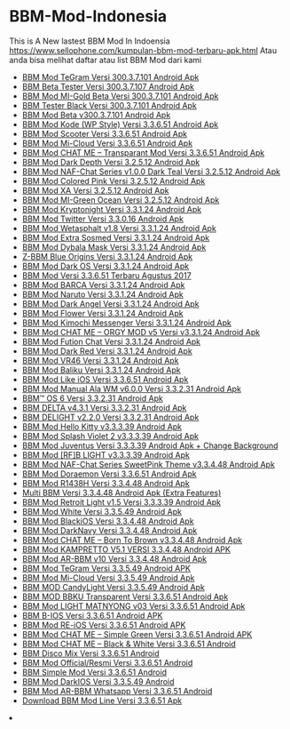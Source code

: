 # BBM-Mod-Indonesia
This is A New lastest BBM Mod In Indoensia https://www.sellophone.com/kumpulan-bbm-mod-terbaru-apk.html
Atau anda bisa melihat daftar atau list BBM Mod dari kami 
</strong><ul class="wsp-posts-list"><li class="wsp-post"><a href="https://www.sellophone.com/bbm-mod-tegram-versi-300-3-7-101-android-apk.html" data-wpel-link="internal" target="_self" rel="follow noopener noreferrer">BBM Mod TeGram Versi 300.3.7.101 Android Apk</a></li><li class="wsp-post"><a href="https://www.sellophone.com/bbm-beta-tester-versi-300-3-7-107-android-apk.html" data-wpel-link="internal" target="_self" rel="follow noopener noreferrer">BBM Beta Tester Versi 300.3.7.107 Android Apk</a></li><li class="wsp-post"><a href="https://www.sellophone.com/bbm-mod-mi-gold-beta-versi-300-3-7-101-android-apk.html" data-wpel-link="internal" target="_self" rel="follow noopener noreferrer">BBM Mod MI-Gold Beta Versi 300.3.7.101 Android Apk</a></li><li class="wsp-post"><a href="https://www.sellophone.com/bbm-tester-black-versi-300-3-7-101-android-apk.html" data-wpel-link="internal" target="_self" rel="follow noopener noreferrer">BBM Tester Black Versi 300.3.7.101 Android Apk</a></li><li class="wsp-post"><a href="https://www.sellophone.com/bbm-mod-beta-v300-3-7-101-android-apk.html" data-wpel-link="internal" target="_self" rel="follow noopener noreferrer">BBM Mod Beta v300.3.7.101 Android Apk</a></li><li class="wsp-post"><a href="https://www.sellophone.com/bbm-mod-kode-wp-style-versi-3-3-6-51-android-apk.html" data-wpel-link="internal" target="_self" rel="follow noopener noreferrer">BBM Mod Kode (WP Style) Versi 3.3.6.51 Android Apk</a></li><li class="wsp-post"><a href="https://www.sellophone.com/bbm-mod-scooter-versi-3-3-6-51-android-apk.html" data-wpel-link="internal" target="_self" rel="follow noopener noreferrer">BBM Mod Scooter Versi 3.3.6.51 Android Apk</a></li><li class="wsp-post"><a href="https://www.sellophone.com/bbm-mod-mi-cloud-versi-3-3-6-51-android-apk.html" data-wpel-link="internal" target="_self" rel="follow noopener noreferrer">BBM Mod Mi-Cloud Versi 3.3.6.51 Android Apk</a></li><li class="wsp-post"><a href="https://www.sellophone.com/bbm-mod-chat-me-transparant-mod-versi-3-3-6-51-android-apk.html" data-wpel-link="internal" target="_self" rel="follow noopener noreferrer">BBM Mod CHAT ME &#8211; Transparant Mod Versi 3.3.6.51 Android Apk</a></li><li class="wsp-post"><a href="https://www.sellophone.com/bbm-mod-dark-depth-versi-3-2-5-12-android-apk.html" data-wpel-link="internal" target="_self" rel="follow noopener noreferrer">BBM Mod Dark Depth Versi 3.2.5.12 Android Apk</a></li><li class="wsp-post"><a href="https://www.sellophone.com/bbm-mod-naf-chat-series-v1-0-0-dark-teal-versi-3-2-5-12-android-apk.html" data-wpel-link="internal" target="_self" rel="follow noopener noreferrer">BBM Mod NAF-Chat Series v1.0.0 Dark Teal Versi 3.2.5.12 Android Apk</a></li><li class="wsp-post"><a href="https://www.sellophone.com/bbm-mod-colored-pink-versi-3-2-5-12-android-apk.html" data-wpel-link="internal" target="_self" rel="follow noopener noreferrer">BBM Mod Colored Pink Versi 3.2.5.12 Android Apk</a></li><li class="wsp-post"><a href="https://www.sellophone.com/bbm-mod-xa-versi-3-2-5-12-android-apk.html" data-wpel-link="internal" target="_self" rel="follow noopener noreferrer">BBM Mod XA Versi 3.2.5.12 Android Apk</a></li><li class="wsp-post"><a href="https://www.sellophone.com/bbm-mod-mi-green-ocean-versi-3-2-5-12-android-apk.html" data-wpel-link="internal" target="_self" rel="follow noopener noreferrer">BBM Mod MI-Green Ocean Versi 3.2.5.12 Android Apk</a></li><li class="wsp-post"><a href="https://www.sellophone.com/bbm-mod-kryptonight-versi-3-3-1-24-android-apk.html" data-wpel-link="internal" target="_self" rel="follow noopener noreferrer">BBM Mod Kryptonight Versi 3.3.1.24 Android Apk</a></li><li class="wsp-post"><a href="https://www.sellophone.com/bbm-mod-twitter-versi-3-3-0-16-android-apk.html" data-wpel-link="internal" target="_self" rel="follow noopener noreferrer">BBM Mod Twitter Versi 3.3.0.16 Android Apk</a></li><li class="wsp-post"><a href="https://www.sellophone.com/bbm-mod-wetasphalt-v1-8-versi-3-3-1-24-android-apk.html" data-wpel-link="internal" target="_self" rel="follow noopener noreferrer">BBM Mod Wetasphalt v1.8 Versi 3.3.1.24 Android Apk</a></li><li class="wsp-post"><a href="https://www.sellophone.com/bbm-mod-extra-sosmed-versi-3-3-1-24-android-apk.html" data-wpel-link="internal" target="_self" rel="follow noopener noreferrer">BBM Mod Extra Sosmed Versi 3.3.1.24 Android Apk</a></li><li class="wsp-post"><a href="https://www.sellophone.com/bbm-mod-dybala-mask-versi-3-3-1-24-android-apk.html" data-wpel-link="internal" target="_self" rel="follow noopener noreferrer">BBM Mod Dybala Mask Versi 3.3.1.24 Android Apk</a></li><li class="wsp-post"><a href="https://www.sellophone.com/z-bbm-blue-origins-versi-3-3-1-24-android-apk.html" data-wpel-link="internal" target="_self" rel="follow noopener noreferrer">Z-BBM Blue Origins Versi 3.3.1.24 Android Apk</a></li><li class="wsp-post"><a href="https://www.sellophone.com/bbm-mod-dark-os-versi-3-3-1-24-android-apk.html" data-wpel-link="internal" target="_self" rel="follow noopener noreferrer">BBM Mod Dark OS Versi 3.3.1.24 Android Apk</a></li><li class="wsp-post"><a href="https://www.sellophone.com/kumpulan-bbm-mod-terbaru-apk.html" data-wpel-link="internal" target="_self" rel="follow noopener noreferrer">BBM Mod Versi 3.3.6.51 Terbaru Agustus 2017</a></li><li class="wsp-post"><a href="https://www.sellophone.com/bbm-mod-barca-versi-3-3-1-24-android-apk.html" data-wpel-link="internal" target="_self" rel="follow noopener noreferrer">BBM Mod BARCA Versi 3.3.1.24 Android Apk</a></li><li class="wsp-post"><a href="https://www.sellophone.com/bbm-mod-naruto-versi-3-3-1-24-android-apk.html" data-wpel-link="internal" target="_self" rel="follow noopener noreferrer">BBM Mod Naruto Versi 3.3.1.24 Android Apk</a></li><li class="wsp-post"><a href="https://www.sellophone.com/bbm-mod-dark-angel-versi-3-3-1-24-android-apk.html" data-wpel-link="internal" target="_self" rel="follow noopener noreferrer">BBM Mod Dark Angel Versi 3.3.1.24 Android Apk</a></li><li class="wsp-post"><a href="https://www.sellophone.com/bbm-mod-flower-versi-3-3-1-24-android-apk.html" data-wpel-link="internal" target="_self" rel="follow noopener noreferrer">BBM Mod Flower Versi 3.3.1.24 Android Apk</a></li><li class="wsp-post"><a href="https://www.sellophone.com/bbm-mod-kimochi-messenger-versi-3-3-1-24-android-apk.html" data-wpel-link="internal" target="_self" rel="follow noopener noreferrer">BBM Mod Kimochi Messenger Versi 3.3.1.24 Android Apk</a></li><li class="wsp-post"><a href="https://www.sellophone.com/bbm-mod-chat-me-orgy-mod-v5-versi-v3-3-1-24-android-apk.html" data-wpel-link="internal" target="_self" rel="follow noopener noreferrer">BBM Mod CHAT ME &#8211; ORGY MOD v5 Versi v3.3.1.24 Android Apk</a></li><li class="wsp-post"><a href="https://www.sellophone.com/bbm-mod-fution-chat-versi-3-3-1-24-android-apk.html" data-wpel-link="internal" target="_self" rel="follow noopener noreferrer">BBM Mod Fution Chat Versi 3.3.1.24 Android Apk</a></li><li class="wsp-post"><a href="https://www.sellophone.com/bbm-mod-dark-red-versi-3-3-1-24-android-apk.html" data-wpel-link="internal" target="_self" rel="follow noopener noreferrer">BBM Mod Dark Red Versi 3.3.1.24 Android Apk</a></li><li class="wsp-post"><a href="https://www.sellophone.com/bbm-mod-vr46-versi-3-3-1-24-android-apk.html" data-wpel-link="internal" target="_self" rel="follow noopener noreferrer">BBM Mod VR46 Versi 3.3.1.24 Android Apk</a></li><li class="wsp-post"><a href="https://www.sellophone.com/bbm-mod-baliku-versi-3-3-1-24-android-apk.html" data-wpel-link="internal" target="_self" rel="follow noopener noreferrer">BBM Mod Baliku Versi 3.3.1.24 Android Apk</a></li><li class="wsp-post"><a href="https://www.sellophone.com/bbm-mod-like-ios-versi-3-3-6-51-android-apk.html" data-wpel-link="internal" target="_self" rel="follow noopener noreferrer">BBM Mod Like iOS Versi 3.3.6.51 Android Apk</a></li><li class="wsp-post"><a href="https://www.sellophone.com/bbm-mod-manual-ala-wm-v6-0-0-versi-3-3-2-31-android-apk.html" data-wpel-link="internal" target="_self" rel="follow noopener noreferrer">BBM Mod Manual Ala WM v6.0.0 Versi 3.3.2.31 Android Apk</a></li><li class="wsp-post"><a href="https://www.sellophone.com/%d0%b2%d0%b2%d0%bc-os-6-versi-3-3-2-31-android-apk.html" data-wpel-link="internal" target="_self" rel="follow noopener noreferrer">&#1042;&#1042;&#1052;&trade; OS 6 Versi 3.3.2.31 Android Apk</a></li><li class="wsp-post"><a href="https://www.sellophone.com/bbm-delta-v4-3-1-versi-3-3-2-31-android-apk.html" data-wpel-link="internal" target="_self" rel="follow noopener noreferrer">BBM DELTA v4.3.1 Versi 3.3.2.31 Android Apk</a></li><li class="wsp-post"><a href="https://www.sellophone.com/bbm-delight-v2-2-0-versi-3-3-2-31-android-apk.html" data-wpel-link="internal" target="_self" rel="follow noopener noreferrer">BBM DELIGHT v2.2.0 Versi 3.3.2.31 Android Apk</a></li><li class="wsp-post"><a href="https://www.sellophone.com/bbm-mod-hello-kitty-v3-3-3-39-android-apk.html" data-wpel-link="internal" target="_self" rel="follow noopener noreferrer">BBM Mod Hello Kitty v3.3.3.39 Android Apk</a></li><li class="wsp-post"><a href="https://www.sellophone.com/bbm-mod-splash-violet-2-v3-3-3-39-android-apk.html" data-wpel-link="internal" target="_self" rel="follow noopener noreferrer">BBM Mod Splash Violet 2 v3.3.3.39 Android Apk</a></li><li class="wsp-post"><a href="https://www.sellophone.com/bbm-mod-juventus-versi-3-3-3-39-android-apk-change-background.html" data-wpel-link="internal" target="_self" rel="follow noopener noreferrer">BBM Mod Juventus Versi 3.3.3.39 Android Apk + Change Background</a></li><li class="wsp-post"><a href="https://www.sellophone.com/bbm-mod-rfb-light-v3-3-3-39-android-apk.html" data-wpel-link="internal" target="_self" rel="follow noopener noreferrer">BBM Mod [RF]B LIGHT v3.3.3.39 Android Apk</a></li><li class="wsp-post"><a href="https://www.sellophone.com/bbm-mod-naf-chat-series-sweetpink-theme-v3-3-4-48-android-apk.html" data-wpel-link="internal" target="_self" rel="follow noopener noreferrer">BBM Mod NAF-Chat Series SweetPink Theme v3.3.4.48 Android Apk</a></li><li class="wsp-post"><a href="https://www.sellophone.com/bbm-mod-doraemon-versi-3-3-6-51-android-apk.html" data-wpel-link="internal" target="_self" rel="follow noopener noreferrer">BBM Mod Doraemon Versi 3.3.6.51 Android Apk</a></li><li class="wsp-post"><a href="https://www.sellophone.com/bbm-mod-r1438h-versi-3-3-4-48-android-apk.html" data-wpel-link="internal" target="_self" rel="follow noopener noreferrer">BBM Mod R1438H Versi 3.3.4.48 Android Apk</a></li><li class="wsp-post"><a href="https://www.sellophone.com/multi-bbm-versi-3-3-4-48-android-apk-extra-features.html" data-wpel-link="internal" target="_self" rel="follow noopener noreferrer">Multi BBM Versi 3.3.4.48 Android Apk (Extra Features)</a></li><li class="wsp-post"><a href="https://www.sellophone.com/bbm-mod-retroit-light-v1-5-versi-3-3-3-39-android-apk.html" data-wpel-link="internal" target="_self" rel="follow noopener noreferrer">BBM Mod Retroit Light v1.5 Versi 3.3.3.39 Android Apk</a></li><li class="wsp-post"><a href="https://www.sellophone.com/bbm-mod-white-versi-3-3-5-49-android-apk.html" data-wpel-link="internal" target="_self" rel="follow noopener noreferrer">BBM Mod White Versi 3.3.5.49 Android Apk</a></li><li class="wsp-post"><a href="https://www.sellophone.com/bbm-mod-blackios-versi-3-3-4-48-android-apk.html" data-wpel-link="internal" target="_self" rel="follow noopener noreferrer">BBM Mod BlackiOS Versi 3.3.4.48 Android Apk</a></li><li class="wsp-post"><a href="https://www.sellophone.com/bbm-mod-darknavy-versi-3-3-4-48-android-apk.html" data-wpel-link="internal" target="_self" rel="follow noopener noreferrer">BBM Mod DarkNavy Versi 3.3.4.48 Android Apk</a></li><li class="wsp-post"><a href="https://www.sellophone.com/bbm-mod-chat-me-born-to-brown-v3-3-4-48-android-apk.html" data-wpel-link="internal" target="_self" rel="follow noopener noreferrer">BBM Mod CHAT ME &#8211; Born To Brown v3.3.4.48 Android Apk</a></li><li class="wsp-post"><a href="https://www.sellophone.com/bbm-mod-kampretto-v5-1-versi-3-3-4-48-android-apk.html" data-wpel-link="internal" target="_self" rel="follow noopener noreferrer">BBM Mod KAMPRETTO V5.1 VERSI 3.3.4.48 Android APK</a></li><li class="wsp-post"><a href="https://www.sellophone.com/bbm-mod-ar-bbm-v10-versi-3-3-4-48-android-apk.html" data-wpel-link="internal" target="_self" rel="follow noopener noreferrer">BBM Mod AR-BBM v10 Versi 3.3.4.48 Android Apk</a></li><li class="wsp-post"><a href="https://www.sellophone.com/bbm-mod-tegram-versi-3-3-5-49-android-apk.html" data-wpel-link="internal" target="_self" rel="follow noopener noreferrer">BBM Mod TeGram Versi 3.3.5.49 Android APK</a></li><li class="wsp-post"><a href="https://www.sellophone.com/bbm-mod-mi-cloud-versi-3-3-5-49-android-apk.html" data-wpel-link="internal" target="_self" rel="follow noopener noreferrer">BBM Mod Mi-Cloud Versi 3.3.5.49 Android Apk</a></li><li class="wsp-post"><a href="https://www.sellophone.com/bbm-mod-candylight-versi-3-3-5-49-android-apk.html" data-wpel-link="internal" target="_self" rel="follow noopener noreferrer">BBM MOD CandyLight Versi 3.3.5.49 Android Apk</a></li><li class="wsp-post"><a href="https://www.sellophone.com/bbm-mod-bbku-transparent-versi-3-3-6-51-apk.html" data-wpel-link="internal" target="_self" rel="follow noopener noreferrer">BBM MOD BBKU Transparent Versi 3.3.6.51 Android Apk</a></li><li class="wsp-post"><a href="https://www.sellophone.com/bbm-mod-light-matnyong-v03-versi-3-3-6-51-android-apk.html" data-wpel-link="internal" target="_self" rel="follow noopener noreferrer">BBM Mod LIGHT MATNYONG v03 Versi 3.3.6.51 Android  Apk</a></li><li class="wsp-post"><a href="https://www.sellophone.com/bbm-b-ios-versi-3-3-6-51-android-apk.html" data-wpel-link="internal" target="_self" rel="follow noopener noreferrer">BBM B-IOS Versi 3.3.6.51 Android APK</a></li><li class="wsp-post"><a href="https://www.sellophone.com/bbm-mod-re-ios-versi-3-3-6-51-android-apk.html" data-wpel-link="internal" target="_self" rel="follow noopener noreferrer">BBM Mod RE-iOS Versi 3.3.6.51 Android APK</a></li><li class="wsp-post"><a href="https://www.sellophone.com/bbm-mod-chat-me-simple-green-versi-3-3-6-51-android-apk.html" data-wpel-link="internal" target="_self" rel="follow noopener noreferrer">BBM Mod CHAT ME &#8211; Simple Green Versi 3.3.6.51 Android APK</a></li><li class="wsp-post"><a href="https://www.sellophone.com/bbm-mod-chat-me-black-white-versi-3-3-6-51-android.html" data-wpel-link="internal" target="_self" rel="follow noopener noreferrer">BBM Mod CHAT ME &#8211; Black &#038; White Versi 3.3.6.51 Android</a></li><li class="wsp-post"><a href="https://www.sellophone.com/bbm-disco-mix-versi-3-3-6-51-android.html" data-wpel-link="internal" target="_self" rel="follow noopener noreferrer">BBM Disco Mix Versi 3.3.6.51 Android</a></li><li class="wsp-post"><a href="https://www.sellophone.com/bbm-mod-officialresmi-versi-3-3-6-51-android.html" data-wpel-link="internal" target="_self" rel="follow noopener noreferrer">BBM Mod Official/Resmi Versi 3.3.6.51 Android</a></li><li class="wsp-post"><a href="https://www.sellophone.com/bbm-simple-mod-versi-3-3-6-51-android.html" data-wpel-link="internal" target="_self" rel="follow noopener noreferrer">BBM Simple Mod Versi 3.3.6.51 Android</a></li><li class="wsp-post"><a href="https://www.sellophone.com/bbm-mod-darkios-versi-3-3-5-49-android.html" data-wpel-link="internal" target="_self" rel="follow noopener noreferrer">BBM Mod DarkIOS Versi 3.3.5.49 Android</a></li><li class="wsp-post"><a href="https://www.sellophone.com/bbm-mod-ar-bbm-whatsapp-versi-3-3-6-51-android.html" data-wpel-link="internal" target="_self" rel="follow noopener noreferrer">BBM Mod AR-BBM Whatsapp Versi 3.3.6.51 Android</a></li><li class="wsp-post"><a href="https://www.sellophone.com/download-bbm-mod-line-versi-3-3-6-51-apk.html" data-wpel-link="internal" target="_self" rel="follow noopener noreferrer">Download BBM Mod Line Versi 3.3.6.51 Apk</a></li></ul></li><li>
